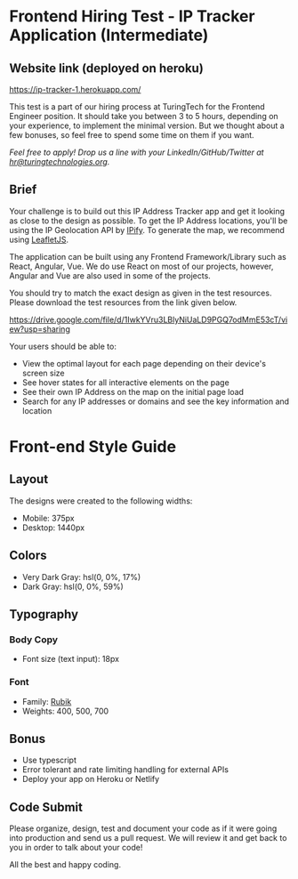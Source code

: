 # Frontend Hiring Test - IP Tracker Application (Intermediate)

## Website link (deployed on heroku)

https://ip-tracker-1.herokuapp.com/

This test is a part of our hiring process at TuringTech for the Frontend Engineer position. It should take you between 3 to 5 hours, depending on your experience, to implement the minimal version. But we thought about a few bonuses, so feel free to spend some time on them if you want.

_Feel free to apply! Drop us a line with your LinkedIn/GitHub/Twitter at hr@turingtechnologies.org._

## Brief

Your challenge is to build out this IP Address Tracker app and get it looking as close to the design as possible. To get the IP Address locations, you'll be using the IP Geolocation API by [IPify](https://geo.ipify.org/). To generate the map, we recommend using [LeafletJS](https://leafletjs.com/).

The application can be built using any Frontend Framework/Library such as React, Angular, Vue. We do use React on most of our projects, however, Angular and Vue are also used in some of the projects.

You should try to match the exact design as given in the test resources. Please download the test resources from the link given below.

https://drive.google.com/file/d/1IwkYVru3LBlyNiUaLD9PGQ7odMmE53cT/view?usp=sharing

Your users should be able to:

- View the optimal layout for each page depending on their device's screen size
- See hover states for all interactive elements on the page
- See their own IP Address on the map on the initial page load
- Search for any IP addresses or domains and see the key information and location

# Front-end Style Guide

## Layout

The designs were created to the following widths:

- Mobile: 375px
- Desktop: 1440px

## Colors

- Very Dark Gray: hsl(0, 0%, 17%)
- Dark Gray: hsl(0, 0%, 59%)

## Typography

### Body Copy

- Font size (text input): 18px

### Font

- Family: [Rubik](https://fonts.google.com/specimen/Rubik)
- Weights: 400, 500, 700

## Bonus

- Use typescript
- Error tolerant and rate limiting handling for external APIs
- Deploy your app on Heroku or Netlify

## Code Submit

Please organize, design, test and document your code as if it were going into production and send us a pull request. We will review it and get back to you in order to talk about your code!

All the best and happy coding.
